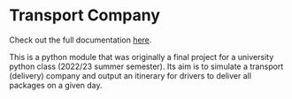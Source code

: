 # Transport Company

Check out the full documentation <a href="https://kkanden.github.io/transportcompany-project/" target="_blank">here</a>.

This is a python module that was originally a final project for a university python class (2022/23 summer semester).
Its aim is to simulate a transport (delivery) company and output an itinerary for drivers to deliver all packages
on a given day.

